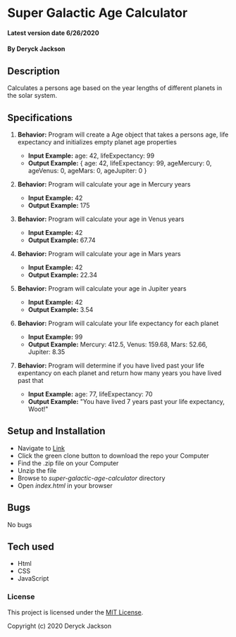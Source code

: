 # Super Galactic Age Calculator

#### Latest version date 6/26/2020

#### By Deryck Jackson

## Description

Calculates a persons age based on the year lengths of different planets in the solar system.

## Specifications

1. **Behavior:** Program will create a Age object that takes a persons age, life expectancy and initializes empty planet age properties
    * **Input Example:** age: 42, lifeExpectancy: 99 
    * **Output Example:** { age: 42, lifeExpectancy: 99, ageMercury: 0, ageVenus: 0, ageMars: 0, ageJupiter: 0 }

2. **Behavior:** Program will calculate your age in Mercury years
    * **Input Example:** 42
    * **Output Example:** 175

3. **Behavior:** Program will calculate your age in Venus years
    * **Input Example:** 42
    * **Output Example:** 67.74

4. **Behavior:** Program will calculate your age in Mars years
    * **Input Example:** 42
    * **Output Example:** 22.34

5. **Behavior:** Program will calculate your age in Jupiter years
    * **Input Example:** 42
    * **Output Example:** 3.54

6. **Behavior:** Program will calculate your life expectancy for each planet
    * **Input Example:** 99
    * **Output Example:** Mercury: 412.5, Venus: 159.68, Mars: 52.66, Jupiter: 8.35

7. **Behavior:** Program will determine if you have lived past your life expentancy on each planet and return how many years you have lived past that
    * **Input Example:** age: 77, lifeExpectancy: 70
    * **Output Example:** "You have lived 7 years past your life expectancy, Woot!"


## Setup and Installation

* Navigate to [Link](https://github.com/DeryckJackson/super-galactic-age-calculator)
* Click the green clone button to download the repo your Computer
* Find the .zip file on your Computer
* Unzip the file
* Browse to _super-galactic-age-calculator_ directory
* Open _index.html_ in your browser

## Bugs

No bugs

## Tech used

* Html
* CSS
* JavaScript

### License

This project is licensed under the [MIT License](https://opensource.org/licenses/MIT).

Copyright (c) 2020 Deryck Jackson
